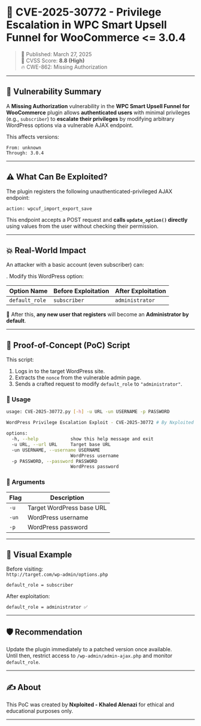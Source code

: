
# 🚨 CVE-2025-30772 - Privilege Escalation in WPC Smart Upsell Funnel for WooCommerce <= 3.0.4

> 📅 Published: March 27, 2025  
> 🔐 CVSS Score: **8.8 (High)**  
> 🔥 CWE-862: Missing Authorization

---

## 🐞 Vulnerability Summary

A **Missing Authorization** vulnerability in the **WPC Smart Upsell Funnel for WooCommerce** plugin allows **authenticated users** with minimal privileges (e.g., `subscriber`) to **escalate their privileges** by modifying arbitrary WordPress options via a vulnerable AJAX endpoint.

This affects versions:
```
From: unknown  
Through: 3.0.4
```

---

## ⚠️ What Can Be Exploited?

The plugin registers the following unauthenticated-privileged AJAX endpoint:

```
action: wpcuf_import_export_save
```

This endpoint accepts a POST request and **calls `update_option()` directly** using values from the user without checking their permission.

---

## 💥 Real-World Impact

An attacker with a basic account (even subscriber) can:


. Modify this WordPress option:

| Option Name | Before Exploitation | After Exploitation |
|-------------|---------------------|---------------------|
| `default_role` | `subscriber` | `administrator` |

📌 After this, **any new user that registers** will become an **Administrator by default**.

---

## 🧪 Proof-of-Concept (PoC) Script

This script:

1. Logs in to the target WordPress site.
2. Extracts the `nonce` from the vulnerable admin page.
3. Sends a crafted request to modify `default_role` to `"administrator"`.

### 🔧 Usage

```bash
usage: CVE-2025-30772.py [-h] -u URL -un USERNAME -p PASSWORD

WordPress Privilege Escalation Exploit - CVE-2025-30772 # By Nxploited | Khaled ALenazi,

options:
  -h, --help            show this help message and exit
  -u URL, --url URL     Target base URL
  -un USERNAME, --username USERNAME
                        WordPress username
  -p PASSWORD, --password PASSWORD
                        WordPress password
```

### 📂 Arguments

| Flag         | Description                  |
|--------------|------------------------------|
| `-u`         | Target WordPress base URL    |
| `-un`        | WordPress username           |
| `-p`         | WordPress password           |

---

## 📸 Visual Example

Before visiting:  
`http://target.com/wp-admin/options.php`

```
default_role = subscriber
```

After exploitation:  
```
default_role = administrator ✅
```

---

## 🛡️ Recommendation

Update the plugin immediately to a patched version once available.  
Until then, restrict access to `/wp-admin/admin-ajax.php` and monitor `default_role`.

---

## ✍️ About

This PoC was created by **Nxploited - Khaled Alenazi** for ethical and educational purposes only.



---





